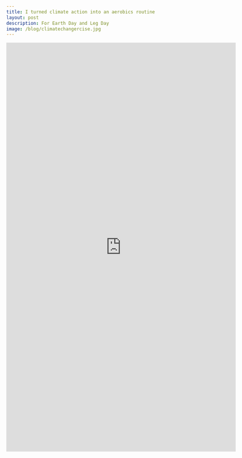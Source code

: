 ```yaml
---
title: I turned climate action into an aerobics routine
layout: post
description: For Earth Day and Leg Day
image: /blog/climatechangercise.jpg
---
```


<iframe width="608" height="1080" src="https://www.youtube.com/embed/qu_vVxDeGrg" title="Climate Changercise - Planet Saving Workout" frameborder="0" allow="accelerometer; autoplay; clipboard-write; encrypted-media; gyroscope; picture-in-picture; web-share" allowfullscreen></iframe>

